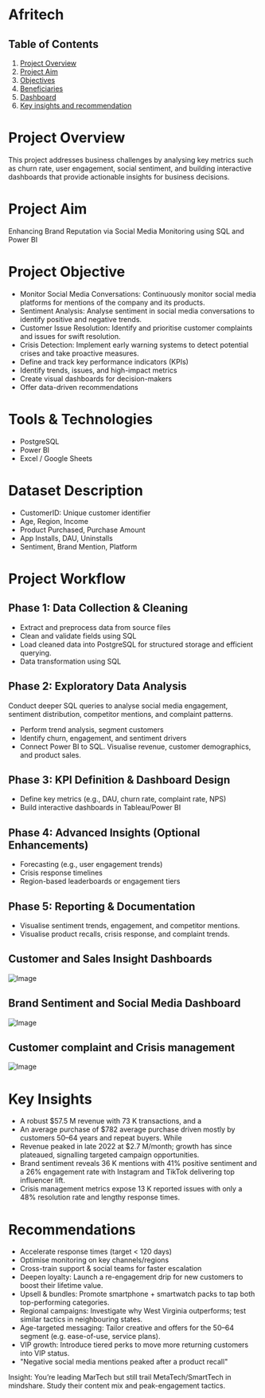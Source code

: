 # Afritech

## Table of Contents
1. [Project Overview](#Project-Overview)
2. [Project Aim](#Project-Aim)
3. [Objectives](#objectives)  
4. [Beneficiaries](#beneficiaries)  
5. [Dashboard](#dashboard)
6. [Key insights and recommendation](#key-insights-and-recommendation)  

# Project Overview
This project addresses business challenges by analysing key metrics such as churn rate, user engagement, social sentiment, and building interactive dashboards that provide actionable insights for business decisions.

# Project Aim
Enhancing Brand Reputation via Social Media Monitoring using SQL and Power BI

# Project Objective
- Monitor Social Media Conversations: Continuously monitor social media platforms for mentions of the company and its products.
- Sentiment Analysis: Analyse sentiment in social media conversations to identify positive and negative trends.
- Customer Issue Resolution: Identify and prioritise customer complaints and issues for swift resolution.
- Crisis Detection: Implement early warning systems to detect potential crises and take proactive measures.
- Define and track key performance indicators (KPIs)
- Identify trends, issues, and high-impact metrics
- Create visual dashboards for decision-makers
- Offer data-driven recommendations

# Tools & Technologies
- PostgreSQL 
- Power BI
- Excel / Google Sheets

# Dataset Description
- CustomerID: Unique customer identifier
- Age, Region, Income
- Product Purchased, Purchase Amount
- App Installs, DAU, Uninstalls
- Sentiment, Brand Mention, Platform

# Project Workflow
## Phase 1: Data Collection & Cleaning
- Extract and preprocess data from source files
- Clean and validate fields using SQL
- Load cleaned data into PostgreSQL for structured storage and efficient querying.
- Data transformation using SQL

## Phase 2: Exploratory Data Analysis
Conduct deeper SQL queries to analyse social media engagement, sentiment distribution, competitor mentions, and complaint patterns.
- Perform trend analysis, segment customers
- Identify churn, engagement, and sentiment drivers
- Connect Power BI to SQL. Visualise revenue, customer demographics, and product sales.

## Phase 3: KPI Definition & Dashboard Design
- Define key metrics (e.g., DAU, churn rate, complaint rate, NPS)
- Build interactive dashboards in Tableau/Power BI

## Phase 4: Advanced Insights (Optional Enhancements)
- Forecasting (e.g., user engagement trends)
- Crisis response timelines
- Region-based leaderboards or engagement tiers

## Phase 5: Reporting & Documentation
- Visualise sentiment trends, engagement, and competitor mentions.
- Visualise product recalls, crisis response, and complaint trends.

## Customer and Sales Insight Dashboards
![Image](https://github.com/user-attachments/assets/bf7f80ec-8fe1-4268-8a30-b789bce5fb4d)

## Brand Sentiment and Social Media Dashboard
![Image](https://github.com/user-attachments/assets/6fcca766-b521-44b1-b493-05e02bc62d20)

## Customer complaint and Crisis management
![Image](https://github.com/user-attachments/assets/3bfdde8d-2371-4b99-850c-c4f13ef5526f)


# Key Insights 
- A robust $57.5 M revenue with 73 K transactions, and a 
- An average purchase of $782 average purchase driven mostly by customers 50–64 years and repeat buyers. While
- Revenue peaked in late 2022 at $2.7 M/month; growth has since plateaued, signalling targeted campaign opportunities.
- Brand sentiment reveals 36 K mentions with 41% positive sentiment and a 26% engagement rate with Instagram and TikTok delivering top influencer lift. 
- Crisis management metrics expose 13 K reported issues with only a 48% resolution rate and lengthy response times.

# Recommendations
- Accelerate response times (target < 120 days)
- Optimise monitoring on key channels/regions
- Cross-train support & social teams for faster escalation
- Deepen loyalty: Launch a re-engagement drip for new customers to boost their lifetime value.
- Upsell & bundles: Promote smartphone + smartwatch packs to tap both top-performing categories.
- Regional campaigns: Investigate why West Virginia outperforms; test similar tactics in neighbouring states.
- Age-targeted messaging: Tailor creative and offers for the 50–64 segment (e.g. ease-of-use, service plans).
- VIP growth: Introduce tiered perks to move more returning customers into VIP status.
- "Negative social media mentions peaked after a product recall"

Insight: You’re leading MarTech but still trail MetaTech/SmartTech in mindshare. Study their content mix and peak-engagement tactics.
